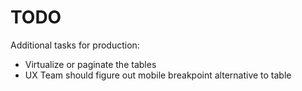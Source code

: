 # TODO

Additional tasks for production:

* Virtualize or paginate the tables
* UX Team should figure out mobile breakpoint alternative to table
